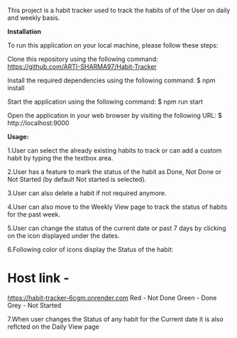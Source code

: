 This project is a habit tracker used to track the habits of of the User on daily and weekly basis.

**Installation**

To run this application on your local machine, please follow these steps:

Clone this repository using the following command:
https://github.com/ARTI-SHARMA97/Habit-Tracker

Install the required dependencies using the following command:
$ npm install 

Start the application using the following command:
$ npm run start 

Open the application in your web browser by visiting the following URL:
$ http://localhost:9000 

**Usage:**

1.User can select the already existing habits to track or can add a custom habit by typing the the textbox area.

2.User has a feature to mark the status of the habit as Done, Not Done or Not Started (by default Not started is selected).

3.User can also delete a habit if not required anymore.

4.User can also move to the Weekly View page to track the status of habits for the past week.

5.User can change the status of the current date or past 7 days by clicking on the icon displayed under the dates.

6.Following color of icons display the Status of the habit:
# Host link -
https://habit-tracker-6cgm.onrender.com
Red - Not Done
Green - Done
Grey - Not Started

7.When user changes the Status of any habit for the Current date it is also reflcted on the Daily View page
